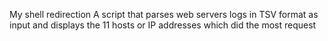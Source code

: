 My shell redirection
A script that parses web servers logs in TSV format as input and displays the 11 hosts or IP addresses which did the most request
